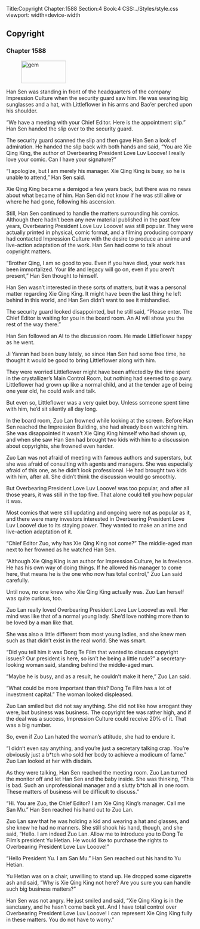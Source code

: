 Title:Copyright 
Chapter:1588 
Section:4 
Book:4 
CSS:../Styles/style.css 
viewport: width=device-width
  
## Copyright
### Chapter 1588 
<figure>
	<img src="../Images/gem.gif" alt="gem" id="gem" width="120" height="60" />
</figure>
  

  
  Han Sen was standing in front of the headquarters of the company Impression Culture when the security guard saw him. He was wearing big sunglasses and a hat, with Littleflower in his arms and Bao’er perched upon his shoulder.

“We have a meeting with your Chief Editor. Here is the appointment slip.” Han Sen handed the slip over to the security guard.

The security guard scanned the slip and then gave Han Sen a look of admiration. He handed the slip back with both hands and said, “You are Xie Qing King, the author of Overbearing President Love Luv Looove! I really love your comic. Can I have your signature?”

“I apologize, but I am merely his manager. Xie Qing King is busy, so he is unable to attend,” Han Sen said.

Xie Qing King became a demigod a few years back, but there was no news about what became of him. Han Sen did not know if he was still alive or where he had gone, following his ascension.

Still, Han Sen continued to handle the matters surrounding his comics. Although there hadn’t been any new material published in the past few years, Overbearing President Love Luv Looove! was still popular. They were actually printed in physical, comic format, and a filming producing company had contacted Impression Culture with the desire to produce an anime and live-action adaptation of the work. Han Sen had come to talk about copyright matters.

“Brother Qing, I am so good to you. Even if you have died, your work has been immortalized. Your life and legacy will go on, even if you aren’t present,” Han Sen thought to himself.

Han Sen wasn’t interested in these sorts of matters, but it was a personal matter regarding Xie Qing King. It might have been the last thing he left behind in this world, and Han Sen didn’t want to see it mishandled.

The security guard looked disappointed, but he still said, “Please enter. The Chief Editor is waiting for you in the board room. An AI will show you the rest of the way there.”

Han Sen followed an AI to the discussion room. He made Littleflower happy as he went.

Ji Yanran had been busy lately, so since Han Sen had some free time, he thought it would be good to bring Littleflower along with him.

They were worried Littleflower might have been affected by the time spent in the crystallizer’s Main Control Room, but nothing had seemed to go awry. Littleflower had grown up like a normal child, and at the tender age of being one year old, he could walk and talk.

But even so, Littleflower was a very quiet boy. Unless someone spent time with him, he’d sit silently all day long.

In the board room, Zuo Lan frowned while looking at the screen. Before Han Sen reached the Impression Building, she had already been watching him. She was disappointed it wasn’t Xie Qing King himself who had shown up, and when she saw Han Sen had brought two kids with him to a discussion about copyrights, she frowned even harder.

Zuo Lan was not afraid of meeting with famous authors and superstars, but she was afraid of consulting with agents and managers. She was especially afraid of this one, as he didn’t look professional. He had brought two kids with him, after all. She didn’t think the discussion would go smoothly.

But Overbearing President Love Luv Looove! was too popular, and after all those years, it was still in the top five. That alone could tell you how popular it was.

Most comics that were still updating and ongoing were not as popular as it, and there were many investors interested in Overbearing President Love Luv Looove! due to its staying power. They wanted to make an anime and live-action adaptation of it.

“Chief Editor Zuo, why has Xie Qing King not come?” The middle-aged man next to her frowned as he watched Han Sen.

“Although Xie Qing King is an author for Impression Culture, he is freelance. He has his own way of doing things. If he allowed his manager to come here, that means he is the one who now has total control,” Zuo Lan said carefully.

Until now, no one knew who Xie Qing King actually was. Zuo Lan herself was quite curious, too.

Zuo Lan really loved Overbearing President Love Luv Looove! as well. Her mind was like that of a normal young lady. She’d love nothing more than to be loved by a man like that.

She was also a little different from most young ladies, and she knew men such as that didn’t exist in the real world. She was smart.

“Did you tell him it was Dong Te Film that wanted to discuss copyright issues? Our president is here, so isn’t he being a little rude?” a secretary-looking woman said, standing behind the middle-aged man.

“Maybe he is busy, and as a result, he couldn’t make it here,” Zuo Lan said.

“What could be more important than this? Dong Te Film has a lot of investment capital.” The woman looked displeased.

Zuo Lan smiled but did not say anything. She did not like how arrogant they were, but business was business. The copyright fee was rather high, and if the deal was a success, Impression Culture could receive 20% of it. That was a big number.

So, even if Zuo Lan hated the woman’s attitude, she had to endure it.

“I didn’t even say anything, and you’re just a secretary talking crap. You’re obviously just a b*tch who sold her body to achieve a modicum of fame.” Zuo Lan looked at her with disdain.

As they were talking, Han Sen reached the meeting room. Zuo Lan turned the monitor off and let Han Sen and the baby inside. She was thinking, “This is bad. Such an unprofessional manager and a slutty b*tch all in one room. These matters of business will be difficult to discuss.”

“Hi. You are Zuo, the Chief Editor? I am Xie Qing King’s manager. Call me San Mu.” Han Sen reached his hand out to Zuo Lan.

Zuo Lan saw that he was holding a kid and wearing a hat and glasses, and she knew he had no manners. She still shook his hand, though, and she said, “Hello. I am indeed Zuo Lan. Allow me to introduce you to Dong Te Film’s president Yu Hetian. He would like to purchase the rights to Overbearing President Love Luv Looove!”

“Hello President Yu. I am San Mu.” Han Sen reached out his hand to Yu Hetian.

Yu Hetian was on a chair, unwilling to stand up. He dropped some cigarette ash and said, “Why is Xie Qing King not here? Are you sure you can handle such big business matters?”

Han Sen was not angry. He just smiled and said, “Xie Qing King is in the sanctuary, and he hasn’t come back yet. And I have total control over Overbearing President Love Luv Looove! I can represent Xie Qing King fully in these matters. You do not have to worry.”
